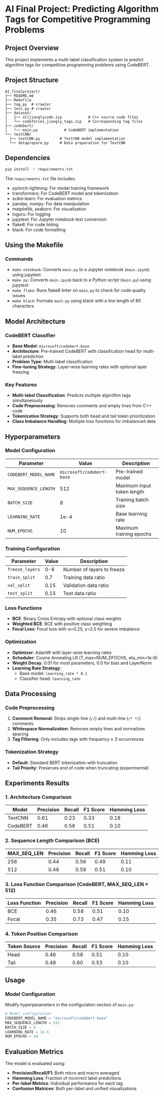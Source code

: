 # AI Final Project: Predicting Algorithm Tags for Competitive Programming Problems

## Project Overview

This project implements a multi-label classification system to predict algorithm tags for competitive programming problems using CodeBERT.

## Project Structure

```
AI_finalproject/
├── README.md
├── Makefile
├── tag.py  # crawler
├── test.py # crawler
├── dataset/
│   ├── alljianglycode.zip            # C++ source code files
│   └── codeforces_jiangly_tags.zip   # Corresponding tag files
├── codebert/
│   └── main.py            # CodeBERT implementation
└── textCNN/
  ├── textCNN.py         # TextCNN model implementation
  └── dataprepare.py     # Data preparation for TextCNN
```

## Dependencies

```bash
pip install -r requirements.txt
```

The `requirements.txt` file includes:
- pytorch-lightning: For model training framework
- transformers: For CodeBERT model and tokenization
- scikit-learn: For evaluation metrics
- pandas, numpy: For data manipulation
- matplotlib, seaborn: For visualization
- loguru: For logging
- jupytext: For Jupyter notebook text conversion
- flake8: For code linting
- black: For code formatting

## Using the Makefile

### Commands

- `make notebook`: Converts `main.py` to a Jupyter notebook (`main.ipynb`) using jupytext
- `make py`: Converts `main.ipynb` back to a Python script (`main.py`) using jupytext
- `make flake`: Runs flake8 linter on `main.py` to check for code quality issues
- `make black`: Formats `main.py` using black with a line length of 80 characters

## Model Architecture

### CodeBERT Classifier
- **Base Model**: `microsoft/codebert-base`
- **Architecture**: Pre-trained CodeBERT with classification head for multi-label prediction
- **Problem Type**: Multi-label classification
- **Fine-tuning Strategy**: Layer-wise learning rates with optional layer freezing

### Key Features
- **Multi-label Classification**: Predicts multiple algorithm tags simultaneously
- **Code Preprocessing**: Removes comments and empty lines from C++ code
- **Tokenization Strategy**: Supports both head and tail token prioritization
- **Class Imbalance Handling**: Multiple loss functions for imbalanced data

## Hyperparameters

### Model Configuration
| Parameter | Value | Description |
|-----------|--------|-------------|
| `CODEBERT_MODEL_NAME` | `microsoft/codebert-base` | Pre-trained model |
| `MAX_SEQUENCE_LENGTH` | 512 | Maximum input token length |
| `BATCH_SIZE` | 8 | Training batch size |
| `LEARNING_RATE` | 1e-4 | Base learning rate |
| `NUM_EPOCHS` | 10 | Maximum training epochs |

### Training Configuration
| Parameter | Value | Description |
|-----------|--------|-------------|
| `freeze_layers` | 0-9 | Number of layers to freeze |
| `train_split` | 0.7 | Training data ratio |
| `val_split` | 0.15 | Validation data ratio |
| `test_split` | 0.15 | Test data ratio |

### Loss Functions
- **BCE**: Binary Cross Entropy with optional class weights
- **Weighted BCE**: BCE with positive class weighting
- **Focal Loss**: Focal loss with α=0.25, γ=2.5 for severe imbalance

### Optimization
- **Optimizer**: AdamW with layer-wise learning rates
- **Scheduler**: Cosine Annealing LR (T_max=NUM_EPOCHS, eta_min=1e-6)
- **Weight Decay**: 0.01 for most parameters, 0.0 for bias and LayerNorm
- **Learning Rate Strategy**:
  - Base model: `learning_rate * 0.1`
  - Classifier head: `learning_rate`

## Data Processing

### Code Preprocessing
1. **Comment Removal**: Strips single-line (`//`) and multi-line (`/* */`) comments
2. **Whitespace Normalization**: Removes empty lines and normalizes spacing
3. **Tag Filtering**: Only includes tags with frequency ≥ 3 occurrences

### Tokenization Strategy
- **Default**: Standard BERT tokenization with truncation
- **Tail Priority**: Preserves end of code when truncating (experimental)

## Experiments Results

### **1. Architecture Comparison**

| Model    | Precision | Recall | F1 Score | Hamming Loss |
| -------- | --------- | ------ | -------- | ------------ |
| TextCNN  | 0.61      | 0.23   | 0.33     | 0.18         |
| CodeBERT | 0.46      | 0.58   | 0.51     | 0.10         |

### **2. Sequence Length Comparison (BCE)**

| MAX\_SEQ\_LEN | Precision | Recall | F1 Score | Hamming Loss |
| ------------- | --------- | ------ | -------- | ------------ |
| 256           | 0.44      | 0.56   | 0.49     | 0.11         |
| 512           | 0.46      | 0.58   | 0.51     | 0.10         |

### **3. Loss Function Comparison (CodeBERT, MAX\_SEQ\_LEN = 512)**

| Loss Function | Precision | Recall | F1 Score | Hamming Loss |
| ------------- | --------- | ------ | -------- | ------------ |
| BCE           | 0.46      | 0.58   | 0.51     | 0.10         |
| Focal         | 0.35      | 0.73   | 0.47     | 0.15         |

### **4. Token Position Comparison**

| Token Source | Precision | Recall | F1 Score | Hamming Loss |
| ------------ | --------- | ------ | -------- | ------------ |
| Head         | 0.46      | 0.58   | 0.51     | 0.10         |
| Tail         | 0.48      | 0.60   | 0.53     | 0.10         |

## Usage

### Model Configuration
Modify hyperparameters in the configuration section of `main.py`:
```python
# Model configuration
CODEBERT_MODEL_NAME = "microsoft/codebert-base"
MAX_SEQUENCE_LENGTH = 512
BATCH_SIZE = 8
LEARNING_RATE = 1e-4
NUM_EPOCHS = 10
```
## Evaluation Metrics

The model is evaluated using:
- **Precision/Recall/F1**: Both micro and macro averaged
- **Hamming Loss**: Fraction of incorrect label predictions
- **Per-label Metrics**: Individual performance for each tag
- **Confusion Matrices**: Both per-label and unified visualizations